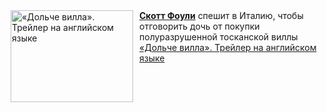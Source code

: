 <!--2025-02-07 11:00:26-->
<div class="yb">
  <div class="rss smaller1 kino_kino"><a href="https://www.kino-teatr.ru/video/46026/" title="«Дольче вилла». Трейлер на английском языке"><img src="https://www.kino-teatr.ru/video/6/2/46026/poster.jpg" width="196" height="147" align="left" hspace="5" style="margin: 0px 10px 0px 5px" alt="«Дольче вилла». Трейлер на английском языке"/></a><a href=https://www.kino-teatr.ru/kino/acter/m/hollywood/69905/works/ target=_blank><strong>Скотт Фоули</strong></a> спешит в Италию, чтобы отговорить дочь от покупки полуразрушенной тосканской виллы <br><a class="light" href="https://www.kino-teatr.ru/video/46026/">«Дольче вилла». Трейлер на английском языке</a></div>
</div>
